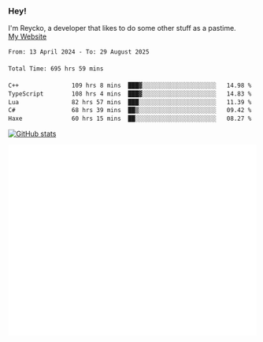 ### Hey!
I'm Reycko, a developer that likes to do some other stuff as a pastime.  
[My Website](https://reycko.root.sx)

<!--START_SECTION:wakasection-->

```txt
From: 13 April 2024 - To: 29 August 2025

Total Time: 695 hrs 59 mins

C++               109 hrs 8 mins  ███▓░░░░░░░░░░░░░░░░░░░░░   14.98 %
TypeScript        108 hrs 4 mins  ███▓░░░░░░░░░░░░░░░░░░░░░   14.83 %
Lua               82 hrs 57 mins  ███░░░░░░░░░░░░░░░░░░░░░░   11.39 %
C#                68 hrs 39 mins  ██▒░░░░░░░░░░░░░░░░░░░░░░   09.42 %
Haxe              60 hrs 15 mins  ██░░░░░░░░░░░░░░░░░░░░░░░   08.27 %
```

<!--END_SECTION:wakasection-->

[![GitHub stats](https://github-readme-stats.vercel.app/api?username=Reycko&show_icons=true&theme=dark&hide_title=true&count_private=true)](https://github.com/anuraghazra/github-readme-stats)

![Metrics](/github-metrics.svg)
